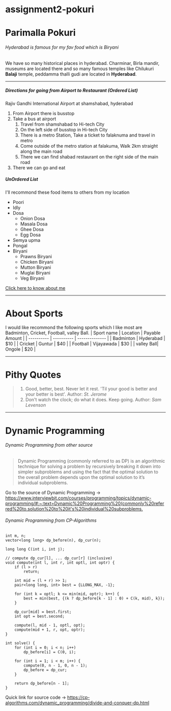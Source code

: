 # assignment2-pokuri
# Parimalla Pokuri
###### Hyderabad is famous for my fav food which is Biryani
We have so many historical places in hyderabad. Charminar, Birla mandir, museums are located there and so many famous temples like Chilukuri **Balaji** temple, peddamma thalli gudi are located in **Hyderabad**.

---

##### Directions for going from Airport to Restaurant (Ordered List)
Rajiv Gandhi International Airport at shamshabad, hyderabad
1. From Airport there is busstop
2. Take a bus at airport
    1. Travel from shamshabad to Hi-tech City
    2. On the left side of busstop in Hi-tech City
    3. There is a metro Station, Take a ticket to falaknuma and travel in metro
    4. Come outside of the metro station at falakuma, Walk 2km straight along the main road
    5. There we can find shabad restaurant on the right side of the main road
5. There we can go and eat

##### UnOrdered List
I'll recommond these food items to others from my location
* Poori
* Idly
* Dosa
    * Onion Dosa
    * Masala Dosa
    * Ghee Dosa
    * Egg Dosa
* Semya upma
* Pongal
* Biryani
    * Prawns Biryani
    * Chicken Biryani
    * Mutton Biryani
    * Muglai Biryani
    * Veg Biryani
    
[Click here to know about me](https://github.com/parimallapokuri/assignment2-pokuri/blob/main/AboutMe.md)

---

# About Sports
I would like recommond the following sports which I like most are Badminton, Cricket, Football, valley Ball.
| Sport name |  Location  | Payable Amount |
| ---------- | ---------- | -------------- |
| Badminton  | Hyderabad  |   $10          |
| Cricket    | Guntur     |   $40          |
| Football   | Vijayawada |   $30          |
| valley Ball| Ongole     |   $20          |

---

# Pithy Quotes

> 1. Good, better, best. Never let it rest. 'Til your good is better and your better is best'.
Author: *St. Jerome*
> 2. Don't watch the clock; do what it does. Keep going.
Author: *Sam Levenson*

---

# Dynamic Programming
###### Dynamic Programming from other source 
>Dynamic Programming (commonly referred to as DP) is an algorithmic technique for solving a problem by recursively breaking it down into simpler subproblems and using the fact that the optimal solution to the overall problem depends upon the optimal solution to it’s individual subproblems.

Go to the source of Dynamic Programming -> <https://www.interviewbit.com/courses/programming/topics/dynamic-programming/#:~:text=Dynamic%20Programming%20(commonly%20referred%20to,solution%20to%20it's%20individual%20subproblems.>

###### Dynamic Programming from CP-Algorithms 
```
int m, n;
vector<long long> dp_before(n), dp_cur(n);

long long C(int i, int j);

// compute dp_cur[l], ... dp_cur[r] (inclusive)
void compute(int l, int r, int optl, int optr) {
    if (l > r)
        return;

    int mid = (l + r) >> 1;
    pair<long long, int> best = {LLONG_MAX, -1};

    for (int k = optl; k <= min(mid, optr); k++) {
        best = min(best, {(k ? dp_before[k - 1] : 0) + C(k, mid), k});
    }

    dp_cur[mid] = best.first;
    int opt = best.second;

    compute(l, mid - 1, optl, opt);
    compute(mid + 1, r, opt, optr);
}

int solve() {
    for (int i = 0; i < n; i++)
        dp_before[i] = C(0, i);

    for (int i = 1; i < m; i++) {
        compute(0, n - 1, 0, n - 1);
        dp_before = dp_cur;
    }

    return dp_before[n - 1];
}
```

Quick link for source code -> <https://cp-algorithms.com/dynamic_programming/divide-and-conquer-dp.html>